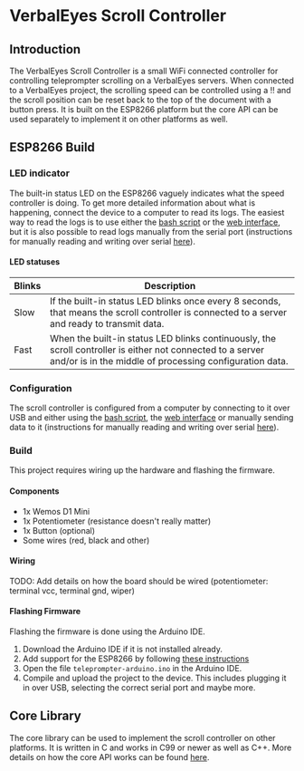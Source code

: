 # VerbalEyes Scroll Controller

## Introduction
The VerbalEyes Scroll Controller is a small WiFi connected controller for controlling teleprompter scrolling on a VerbalEyes servers.
When connected to a VerbalEyes project, the scrolling speed can be controlled using a !! and the scroll position can be reset back to the top of the document with a button press.
It is built on the ESP8266 platform but the core API can be used separately to implement it on other platforms as well.



## ESP8266 Build
<!-- The built-in implementation has only been tested to work on the ESP8266. -->
<!-- It is an Arduino project with -->
<!-- This is an implementation of the library that works on the ESP8266. -->

### LED indicator
The built-in status LED on the ESP8266 vaguely indicates what the speed controller is doing.
To get more detailed information about what is happening, connect the device to a computer to read its logs.
The easiest way to read the logs is to use either the [bash script](./tools/configure_bash) or the [web interface](./tools/configure_web), but it is also possible to read logs manually from the serial port (instructions for manually reading and writing over serial [here](./tools/configure_bash/README.md#manual-configuration)).

#### LED statuses

| Blinks | Description |
| --- | -
| Slow | If the built-in status LED blinks once every 8 seconds, that means the scroll controller is connected to a server and ready to transmit data.
| Fast | When the built-in status LED blinks continuously, the scroll controller is either not connected to a server and/or is in the middle of processing configuration data.

### Configuration
The scroll controller is configured from a computer by connecting to it over USB and either using the [bash script](./tools/configure_bash), the [web interface](./tools/configure_web) or manually sending data to it (instructions for manually reading and writing over serial [here](./tools/configure_bash/README.md#manual-configuration)).

### Build
This project requires wiring up the hardware and flashing the firmware.

#### Components
* 1x Wemos D1 Mini
* 1x Potentiometer (resistance doesn't really matter)
* 1x Button (optional)
* Some wires (red, black and other)

#### Wiring
TODO: Add details on how the board should be wired (potentiometer: terminal vcc, terminal gnd, wiper)

#### Flashing Firmware
Flashing the firmware is done using the Arduino IDE.
1. Download the Arduino IDE if it is not installed already.
2. Add support for the ESP8266 by following [these instructions](https://arduino-esp8266.readthedocs.io/en/latest/installing.html#using-git-version)
3. Open the file `teleprompter-arduino.ino` in the Arduino IDE.
4. Compile and upload the project to the device.
This includes plugging it in over USB, selecting the correct serial port and maybe more.



## Core Library
The core library can be used to implement the scroll controller on other platforms.
It is written in C and works in C99 or newer as well as C++.
More details on how the core API works can be found [here](./src/README.md).
